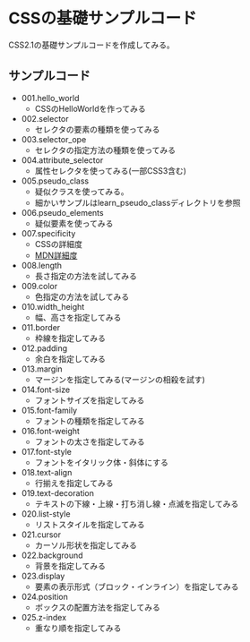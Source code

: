 # CSSの基礎サンプルコード

CSS2.1の基礎サンプルコードを作成してみる。  

## サンプルコード

* 001.hello_world
    + CSSのHelloWorldを作ってみる
* 002.selector
    + セレクタの要素の種類を使ってみる
* 003.selector_ope
    + セレクタの指定方法の種類を使ってみる
* 004.attribute_selector
    + 属性セレクタを使ってみる(一部CSS3含む)
* 005.pseudo_class
    + 疑似クラスを使ってみる。
    + 細かいサンプルはlearn_pseudo_classディレクトリを参照
* 006.pseudo_elements
    + 疑似要素を使ってみる
* 007.specificity
    + CSSの詳細度
    + [MDN詳細度](https://developer.mozilla.org/ja/docs/Web/CSS/Specificity)
* 008.length
    + 長さ指定の方法を試してみる
* 009.color
    + 色指定の方法を試してみる
* 010.width_height
    + 幅、高さを指定してみる
* 011.border
    + 枠線を指定してみる
* 012.padding
    + 余白を指定してみる
* 013.margin
    + マージンを指定してみる(マージンの相殺を試す)
* 014.font-size
    + フォントサイズを指定してみる
* 015.font-family
    + フォントの種類を指定してみる
* 016.font-weight
    + フォントの太さを指定してみる
* 017.font-style
    + フォントをイタリック体・斜体にする
* 018.text-align
    + 行揃えを指定してみる
* 019.text-decoration
    + テキストの下線・上線・打ち消し線・点滅を指定してみる
* 020.list-style
    + リストスタイルを指定してみる
* 021.cursor
    + カーソル形状を指定してみる
* 022.background
    + 背景を指定してみる
* 023.display
    + 要素の表示形式（ブロック・インライン）を指定してみる
* 024.position
    + ボックスの配置方法を指定してみる
* 025.z-index
    + 重なり順を指定してみる
